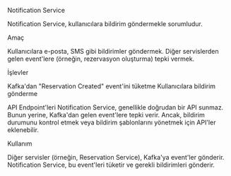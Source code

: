 Notification Service

Notification Service, kullanıcılara bildirim göndermekle sorumludur.

Amaç

Kullanıcılara e-posta, SMS gibi bildirimler göndermek.
Diğer servislerden gelen event'lere (örneğin, rezervasyon oluşturma) tepki vermek.

İşlevler

Kafka'dan "Reservation Created" event'ini tüketme
Kullanıcılara bildirim gönderme

API Endpoint'leri
Notification Service, genellikle doğrudan bir API sunmaz. Bunun yerine, Kafka'dan gelen event'lere tepki verir. Ancak, bildirim durumunu kontrol etmek veya bildirim şablonlarını yönetmek için API'ler eklenebilir.


Kullanım

Diğer servisler (örneğin, Reservation Service), Kafka'ya event'ler gönderir. Notification Service, bu event'leri tüketir ve gerekli bildirimleri gönderir.